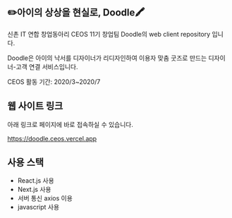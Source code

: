 <!-- @format -->

## ✏️아이의 상상을 현실로, Doodle🖍

신촌 IT 연합 창업동아리 CEOS 11기 창업팀 Doodle의 web client repository 입니다.

Doodle은 아이의 낙서를 디자이너가 리디자인하여 이용자 맞춤 굿즈로 만드는 디자이너-고객 연결 서비스입니다.

CEOS 활동 기간: 2020/3~2020/7

## 웹 사이트 링크

아래 링크로 페이지에 바로 접속하실 수 있습니다.

https://doodle.ceos.vercel.app

## 사용 스택

- React.js 사용
- Next.js 사용
- 서버 통신 axios 이용
- javascript 사용
